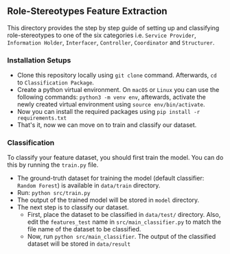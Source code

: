 ## Role-Stereotypes Feature Extraction

This directory provides the step by step guide of setting up and classifying role-stereotypes to one of the six categories i.e. `Service Provider`, `Information Holder`, `Interfacer`, `Controller`, `Coordinator` and `Structurer`.

### Installation  Setups
- Clone this repository locally using `git clone` command. Afterwards, `cd` to `Classification Package`.
- Create a python virtual environment. On `macOS` or `Linux` you can use the following commands: `python3 -m venv env`, aftewards, activate the newly created virtual environment using `source env/bin/activate`.
- Now you can install the required packages using `pip install -r requirements.txt`
- That's it, now we can move on to train and classify our dataset.

### Classification 
To classify your feature dataset, you should first train the model. You can do this by running the `train.py` file. 
- The ground-truth dataset for training the model (default classifier: `Random Forest`) is available in `data/train` directory.
- Run: `python src/train.py`
- The output of the trained model will be stored in `model` directory.
- The next step is to classify our dataset.
    -   First, place the dataset to be classified in `data/test/` directory. Also, edit the `features_test` name in `src/main_classifier.py` to match the file name of the dataset to be classified.
    - Now, run `python src/main_classifier`. The output of the classified dataset will be stored in `data/result`